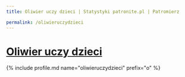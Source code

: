 ```yaml
---
title: Oliwier uczy dzieci | Statystyki patronite.pl | Patromierz

permalink: /oliwieruczydzieci
---
```


# [Oliwier uczy dzieci](https://patronite.pl/oliwieruczydzieci)

{% include profile.md name="oliwieruczydzieci" prefix="o" %}
